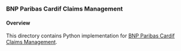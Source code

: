 ### BNP Paribas Cardif Claims Management

#### Overview
This directory contains Python implementation for [BNP Paribas Cardif Claims Management](https://www.kaggle.com/c/bnp-paribas-cardif-claims-management).
